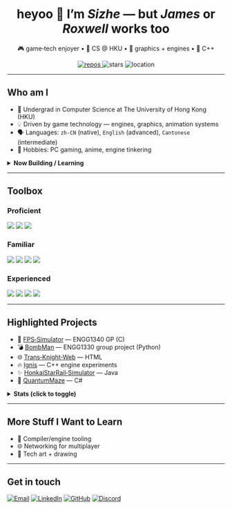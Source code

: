 <!-- Header -->
<h1 align="center">heyoo 👋 I’m <i>Sizhe</i> — but <i>James</i> or <i>Roxwell</i> works too</h1>

<p align="center">
  🎮 game‑tech enjoyer • 🧮 CS @ HKU • 🌌 graphics + engines • 💙 C++
</p>

<p align="center">
  <a href="https://github.com/JamesLiu12?tab=repositories">
    <img src="https://img.shields.io/badge/Repos-21-1f6feb?style=for-the-badge&logo=github" alt="repos"/>
  </a>
  <img src="https://img.shields.io/badge/Stars-15-ffd33d?style=for-the-badge&logo=github" alt="stars"/>
  <img src="https://img.shields.io/badge/Location-Hong%20Kong-0ea5e9?style=for-the-badge" alt="location"/>
</p>

---

## Who am I
- 🏫 Undergrad in Computer Science at The University of Hong Kong (HKU)
- 💡 Driven by game technology — engines, graphics, animation systems
- 🗣️ Languages: `zh‑CN` (native), `English` (advanced), `Cantonese` (intermediate)
- 🎲 Hobbies: PC gaming, anime, engine tinkering

<details>
  <summary><b>Now Building / Learning</b></summary>

- ⚙️ Engine internals: ECS, scene & asset graphs, editor tooling  
- 🌈 Real‑time rendering: PBR workflows, frame graphs, ray tracing  
- 🖥️ APIs: Vulkan, OpenGL
</details>

---

## Toolbox

### Proficient
<p>
  <img src="https://img.shields.io/badge/C++-00599C?style=for-the-badge&logo=c%2B%2B&logoColor=white" />
  <img src="https://img.shields.io/badge/C-27338e?style=for-the-badge&logo=c&logoColor=white" />
  <img src="https://img.shields.io/badge/Python-3776AB?style=for-the-badge&logo=python&logoColor=white" />
</p>

### Familiar
<p>
  <img src="https://img.shields.io/badge/C%23-239120?style=for-the-badge&logo=c-sharp&logoColor=white" />
  <img src="https://img.shields.io/badge/Java-ED8B00?style=for-the-badge&logo=java&logoColor=white" />
  <img src="https://img.shields.io/badge/JavaScript-F7DF1E?style=for-the-badge&logo=javascript&logoColor=black" />
  <img src="https://img.shields.io/badge/TypeScript-3178C6?style=for-the-badge&logo=typescript&logoColor=white" />
</p>

### Experienced
<p>
  <img src="https://img.shields.io/badge/Haskell-5D4F85?style=for-the-badge&logo=haskell&logoColor=white" />
  <img src="https://img.shields.io/badge/OCaml-EC6813?style=for-the-badge&logo=ocaml&logoColor=white" />
  <img src="https://img.shields.io/badge/Dart-0175C2?style=for-the-badge&logo=dart&logoColor=white" />
  <img src="https://img.shields.io/badge/Rust-000000?style=for-the-badge&logo=rust&logoColor=white" />
</p>

---

## Highlighted Projects
- 🎯 [FPS‑Simulator](https://github.com/JamesLiu12/FPS-Simulator) — ENGG1340 GP (C)
- 💣 [BombMan](https://github.com/JamesLiu12/BombMan) — ENGG1330 group project (Python)
- 🌐 [Trans‑Knight‑Web](https://github.com/JamesLiu12/Trans-Knight-Web) — HTML
- 🔥 [Ignis](https://github.com/JamesLiu12/Ignis) — C++ engine experiments
- ✨ [HonkaiStarRail‑Simulator](https://github.com/JamesLiu12/HonkaiStarRail-Simulator) — Java
- 🧭 [QuantumMaze](https://github.com/JamesLiu12/QuantumMaze) — C#

<details>
  <summary><b>Stats (click to toggle)</b></summary>

> GitHub API widgets may be rate‑limited. If they fail to load, please refresh later.

<p>
  <img src="https://github-readme-stats.vercel.app/api?username=JamesLiu12&show_icons=true&theme=transparent" alt="GitHub stats" />
</p>
<p>
  <img src="https://github-readme-stats.vercel.app/api/top-langs/?username=JamesLiu12&layout=compact&theme=transparent" alt="Top langs" />
</p>
</details>

---

## More Stuff I Want to Learn
- 🧠 Compiler/engine tooling
- 🌐 Networking for multiplayer
- 🎨 Tech art + drawing

---

## Get in touch
<p>
  <a href="mailto:"><img src="https://img.shields.io/badge/Email-%20-555?style=for-the-badge&logo=gmail&logoColor=white" alt="Email"></a>
  <a href="https://www.linkedin.com/in/sizhe-liu-2726492b6/"><img src="https://img.shields.io/badge/LinkedIn-sizhe--liu-0A66C2?style=for-the-badge&logo=linkedin&logoColor=white" alt="LinkedIn"></a>
  <a href="https://github.com/JamesLiu12"><img src="https://img.shields.io/badge/GitHub-JamesLiu12-181717?style=for-the-badge&logo=github&logoColor=white" alt="GitHub"></a>
  <a href="https://discord.com/users/jamesliu1212">
    <img src="https://img.shields.io/badge/Discord-Roxwell-5865F2?style=for-the-badge&logo=discord&logoColor=white" alt="Discord">
  </a>
</p>